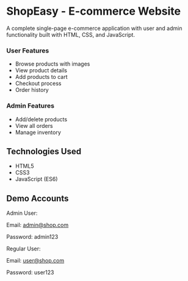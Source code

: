 # ShopEasy - E-commerce Website

A complete single-page e-commerce application with user and admin functionality built with HTML, CSS, and JavaScript.

### User Features
- Browse products with images
- View product details
- Add products to cart
- Checkout process
- Order history

### Admin Features
- Add/delete products
- View all orders
- Manage inventory

## Technologies Used
- HTML5
- CSS3
- JavaScript (ES6)
## Demo Accounts
Admin User:

Email: admin@shop.com

Password: admin123

Regular User:

Email: user@shop.com

Password: user123
